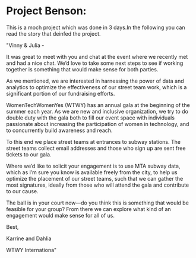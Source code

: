 # Project Benson:

This is a moch project which was done in 3 days.In the following you can read the story that deinfed the project.

"Vinny & Julia -

It was great to meet with you and chat at the event where we recently met and had a nice chat. We’d love to take some next steps to see if working together is something that would make sense for both parties.

As we mentioned, we are interested in harnessing the power of data and analytics to optimize the effectiveness of our street team work, which is a significant portion of our fundraising efforts.

WomenTechWomenYes (WTWY) has an annual gala at the beginning of the summer each year. As we are new and inclusive organization, we try to do double duty with the gala both to fill our event space with individuals passionate about increasing the participation of women in technology, and to concurrently build awareness and reach.

To this end we place street teams at entrances to subway stations. The street teams collect email addresses and those who sign up are sent free tickets to our gala.

Where we’d like to solicit your engagement is to use MTA subway data, which as I’m sure you know is available freely from the city, to help us optimize the placement of our street teams, such that we can gather the most signatures, ideally from those who will attend the gala and contribute to our cause.

The ball is in your court now—do you think this is something that would be feasible for your group? From there we can explore what kind of an engagement would make sense for all of us.

Best,

Karrine and Dahlia

WTWY Internationa" 
